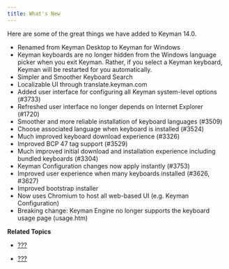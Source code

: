 ```yaml
---
title: What's New
---
```


Here are some of the great things we have added to Keyman 14.0.

-   Renamed from Keyman Desktop to Keyman for Windows
-   Keyman keyboards are no longer hidden from the Windows language
    picker when you exit Keyman. Rather, if you select a Keyman
    keyboard, Keyman will be restarted for you automatically.
-   Simpler and Smoother Keyboard Search
-   Localizable UI through
    translate.keyman.com
-   Added user interface for configuring all Keyman system-level options
    (\#3733)
-   Refreshed user interface no longer depends on Internet Explorer
    (\#1720)
-   Smoother and more reliable installation of keyboard languages
    (\#3509)
-   Choose associated language when keyboard is installed (\#3524)
-   Much improved keyboard download experience (\#3326)
-   Improved BCP 47 tag support (\#3529)
-   Much improved initial download and installation experience including
    bundled keyboards (\#3304)
-   Keyman Configuration changes now apply instantly (\#3753)
-   Improved user experience when many keyboards installed (\#3626,
    \#3627)
-   Improved bootstrap installer
-   Now uses Chromium to host all web-based UI (e.g. Keyman
    Configuration)
-   Breaking change: Keyman Engine no longer supports the keyboard usage
    page (usage.htm)

**Related Topics**

-   [???](#about_history)

-   [???](#basic_newways)
